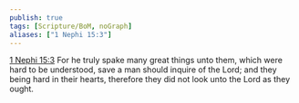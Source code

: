 ```yaml
---
publish: true
tags: [Scripture/BoM, noGraph]
aliases: ["1 Nephi 15:3"]
---
```

[1 Nephi 15:3](https://churchofjesuschrist.org/study/scriptures/bofm/1-ne/15?lang=eng&id=p3#p3) For he truly spake many great things unto them, which were hard to be understood, save a man should inquire of the Lord; and they being hard in their hearts, therefore they did not look unto the Lord as they ought.
